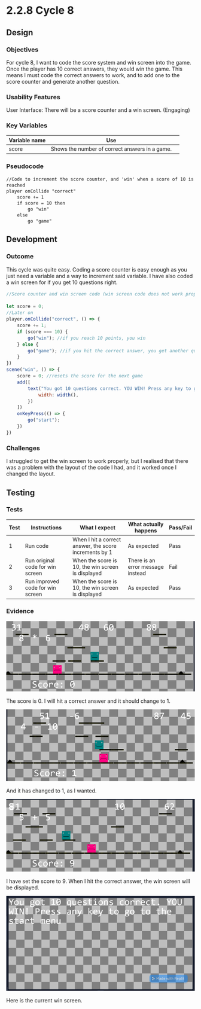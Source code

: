 # 2.2.8 Cycle 8

## Design

### Objectives

For cycle 8, I want to code the score system and win screen into the game. Once the player has 10 correct answers, they would win the game. This means I must code the correct answers to work, and to add one to the score counter and generate another question.

### Usability Features

User Interface: There will be a score counter and a win screen. (Engaging)

### Key Variables

<table><thead><tr><th>Variable name</th><th>Use</th><th data-hidden></th></tr></thead><tbody><tr><td>score</td><td>Shows the number of correct answers in a game.</td><td></td></tr></tbody></table>

### Pseudocode

```
//Code to increment the score counter, and 'win' when a score of 10 is reached
player onCollide "correct"
    score += 1
    if score = 10 then
        go "win"
    else
        go "game"
```

## Development

### Outcome

This cycle was quite easy. Coding a score counter is easy enough as you just need a variable and a way to increment said variable. I have also coded a win screen for if you get 10 questions right.

```javascript
//Score counter and win screen code (win screen code does not work properly yet)

let score = 0;
//Later on
player.onCollide("correct", () => {
    score += 1;
    if (score === 10) {
        go("win"); //if you reach 10 points, you win
    } else {
        go("game"); //if you hit the correct answer, you get another question and answer set
    }
})
scene("win", () => {
    score = 0; //resets the score for the next game
    add([
        text("You got 10 questions correct. YOU WIN! Press any key to go to the start menu", {
            width: width(),
        })
    ])
    onKeyPress(() => {
        go("start");
    })
})
```

### Challenges

I struggled to get the win screen to work properly, but I realised that there was a problem with the layout of the code I had, and it worked once I changed the layout.

## Testing

### Tests

| Test | Instructions                     | What I expect                                          | What actually happens             | Pass/Fail |
| ---- | -------------------------------- | ------------------------------------------------------ | --------------------------------- | --------- |
| 1    | Run code                         | When I hit a correct answer, the score increments by 1 | As expected                       | Pass      |
| 2    | Run original code for win screen | When the score is 10, the win screen is displayed      | There is an error message instead | Fail      |
| 3    | Run improved code for win screen | When the score is 10, the win screen is displayed      | As expected                       | Pass      |

### Evidence

![](<../.gitbook/assets/image (1) (4).png>)

The score is 0. I will hit a correct answer and it should change to 1.

![](<../.gitbook/assets/image (2) (2).png>)

And it has changed to 1, as I wanted.

![](<../.gitbook/assets/image (3) (1).png>)

I have set the score to 9. When I hit the correct answer, the win screen will be displayed.

![](<../.gitbook/assets/image (1) (3) (1) (1).png>)

Here is the current win screen.
